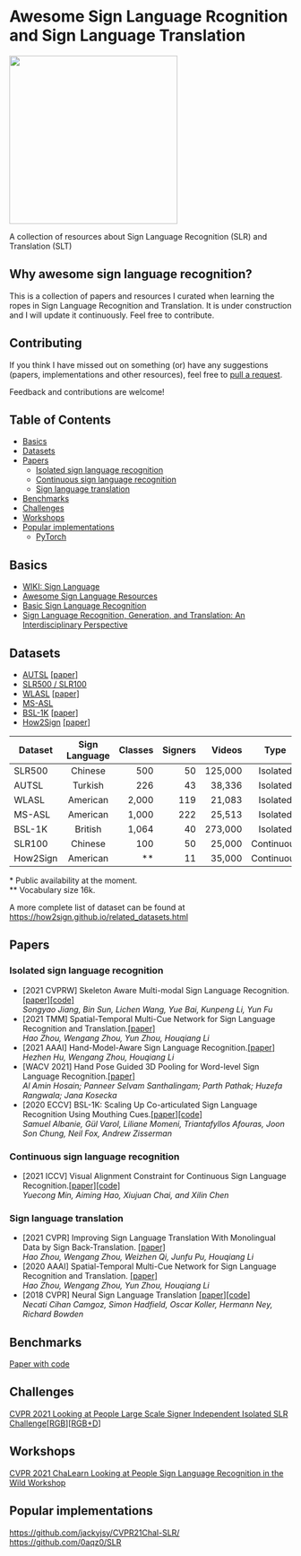# Awesome Sign Language Rcognition and Sign Language Translation
<img src="img/sign_85_256.gif" width = "300">

A collection of resources about Sign Language Recognition (SLR) and Translation (SLT)

## Why awesome sign language recognition?
This is a collection of papers and resources I curated when learning the ropes in Sign Language Recognition and Translation. It is under construction and I will update it continuously. Feel free to contribute.

## Contributing
If you think I have missed out on something (or) have any suggestions (papers, implementations and other resources), feel free to [pull a request](https://github.com/jackyjsy/awesome-sign-language-recognition/pulls).

Feedback and contributions are welcome!

## Table of Contents
- [Basics](#basics)
- [Datasets](#datasets)
- [Papers](#papers)
  - [Isolated sign language recognition](#isolated-sign-language-recognition)
  - [Continuous sign language recognition](#Continous-sign-language-recognition)
  - [Sign language translation](#sign-language-translation)
- [Benchmarks](#Benchmarks)
- [Challenges](#Challenges)
- [Workshops](#workshops) 
- [Popular implementations](#popular-implementations)
  - [PyTorch](#pytorch)
  <!-- - [TensorFlow](#tensorflow) -->
  <!-- - [Torch](#Torch) -->
  <!-- - [Others](#others) -->
<!-- - [Blog posts](#blogposts) -->

## Basics
- [WIKI: Sign Language](https://en.wikipedia.org/wiki/Sign_language)    
- [Awesome Sign Language Resources](https://github.com/surdoparasurdo/awesome-sign-language)   
- [Basic Sign Language Recognition](https://towardsdatascience.com/sign-language-recognition-using-deep-learning-6549268c60bd)   
- [Sign Language Recognition, Generation, and Translation:
An Interdisciplinary Perspective](https://arxiv.org/abs/1908.08597)
## Datasets
- [AUTSL](https://chalearnlap.cvc.uab.cat/dataset/40/description/) [[paper]](https://arxiv.org/abs/2008.00932)
- [SLR500 / SLR100](http://home.ustc.edu.cn/~pjh/openresources/cslr-dataset-2015/index.html)
- [WLASL](https://dxli94.github.io/WLASL/) [[paper]](https://arxiv.org/abs/1910.11006)
- [MS-ASL](https://www.microsoft.com/en-us/research/project/ms-asl/)
- [BSL-1K](https://www.robots.ox.ac.uk/~vgg/research/bsl1k/) [[paper]](https://arxiv.org/abs/2007.12131)
- [How2Sign](https://how2sign.github.io/) [[paper]](https://openaccess.thecvf.com/content/CVPR2021/html/Duarte_How2Sign_A_Large-Scale_Multimodal_Dataset_for_Continuous_American_Sign_Language_CVPR_2021_paper.html)

| Dataset  | Sign Language | Classes | Signers | Videos | Type | Modalities | Year | Avail. * |
| ------------- | :-----------: | -: | -: | -: | :-: | :-: | :-: | :-: | 
| SLR500  | Chinese   | 500 | 50 | 125,000 | Isolated | RGB+D | 2016 | Yes |
| AUTSL   | Turkish   | 226 | 43 | 38,336 | Isolated | RGB+D | 2020 | Yes |
| WLASL   | American  | 2,000 | 119 | 21,083 | Isolated | RGB | 2020 | Yes |
| MS-ASL  | American  | 1,000 | 222 | 25,513 | Isolated | RGB | 2019 | No |
| BSL-1K  | British   | 1,064| 40 | 273,000 | Isolated | RGB | 2021 | No |
| SLR100  | Chinese   | 100 | 50 | 25,000 | Continuous | RGB+D | 2016 | Yes |
| How2Sign  | American   | \*\* | 11 | 35,000 | Continuous | RGB+D | 2021 | Yes |

\* Public availability at the moment.   
\*\* Vocabulary size 16k.

A more complete list of dataset can be found at https://how2sign.github.io/related_datasets.html

## Papers

### Isolated sign language recognition
- [2021 CVPRW] Skeleton Aware Multi-modal Sign Language Recognition.[[paper]](https://openaccess.thecvf.com/content/CVPR2021W/ChaLearn/papers/Jiang_Skeleton_Aware_Multi-Modal_Sign_Language_Recognition_CVPRW_2021_paper.pdf)[[code]](https://github.com/jackyjsy/CVPR21Chal-SLR/)  
  *Songyao Jiang, Bin Sun, Lichen Wang, Yue Bai, Kunpeng Li, Yun Fu*
- [2021 TMM] Spatial-Temporal Multi-Cue Network for Sign Language Recognition and Translation.[[paper]](https://ieeexplore.ieee.org/abstract/document/9354538/)    
  *Hao Zhou, Wengang Zhou, Yun Zhou, Houqiang Li*
- [2021 AAAI] Hand-Model-Aware Sign Language Recognition.[[paper]](https://ojs.aaai.org/index.php/AAAI/article/view/16247)    
  *Hezhen Hu, Wengang Zhou, Houqiang Li*   
- [WACV 2021] Hand Pose Guided 3D Pooling for Word-level Sign Language Recognition.[[paper]](https://openaccess.thecvf.com/content/WACV2021/papers/Hosain_Hand_Pose_Guided_3D_Pooling_for_Word-Level_Sign_Language_Recognition_WACV_2021_paper.pdf)   
  *Al Amin Hosain; Panneer Selvam Santhalingam; Parth Pathak; Huzefa Rangwala; Jana Kosecka*   
- [2020 ECCV] BSL-1K: Scaling Up Co-articulated Sign Language Recognition Using Mouthing Cues.[[paper]](https://arxiv.org/abs/2007.12131)[[code]](https://github.com/gulvarol/bsl1k)   
  *Samuel Albanie, Gül Varol, Liliane Momeni, Triantafyllos Afouras, Joon Son Chung, Neil Fox, Andrew Zisserman*
### Continuous sign language recognition
- [2021 ICCV] Visual Alignment Constraint for Continuous Sign Language Recognition.[[paper]](https://arxiv.org/abs/2104.02330)[[code]](https://github.com/ycmin95/VAC_CSLR)   
  *Yuecong Min, Aiming Hao, Xiujuan Chai, and Xilin Chen*   
<!-- - [ICCV 2021] Self-Mutual Distillation Learning for Continuous Sign Language Recognition.
  *Aiming Hao, Yuecong Min, and Xilin Chen* -->

### Sign language translation
- [2021 CVPR] Improving Sign Language Translation With Monolingual Data by Sign Back-Translation. [[paper]](https://arxiv.org/abs/2105.12397)   
  *Hao Zhou, Wengang Zhou, Weizhen Qi, Junfu Pu, Houqiang Li*
- [2020 AAAI] Spatial-Temporal Multi-Cue Network for Sign Language Recognition and Translation. [[paper]](https://arxiv.org/abs/2002.03187)   
  *Hao Zhou, Wengang Zhou, Yun Zhou, Houqiang Li*
- [2018 CVPR] Neural Sign Language Translation [[paper]](https://openaccess.thecvf.com/content_cvpr_2018/papers/Camgoz_Neural_Sign_Language_CVPR_2018_paper.pdf)[[code]](https://github.com/neccam/nslt)   
  *Necati Cihan Camgoz, Simon Hadfield, Oscar Koller, Hermann Ney, Richard Bowden*
## Benchmarks
[Paper with code](https://paperswithcode.com/task/sign-language-recognition)

## Challenges
[CVPR 2021 Looking at People Large Scale Signer Independent Isolated SLR Challenge](https://chalearnlap.cvc.uab.cat/challenge/43/description/)[[RGB](https://competitions.codalab.org/competitions/27901)][[RGB+D](https://competitions.codalab.org/competitions/27902)]

## Workshops
[CVPR 2021 ChaLearn Looking at People Sign Language Recognition in the Wild Workshop](https://chalearnlap.cvc.uab.cat/workshop/42/description/)

## Popular implementations
https://github.com/jackyjsy/CVPR21Chal-SLR/    
https://github.com/0aqz0/SLR